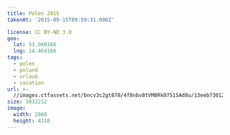 ```yaml
---
title: Polen 2015
takenAt: '2015-09-15T09:59:31.000Z'

license: CC BY-ND 3.0
geo:
  lat: 53.940166
  lng: 14.464166
tags:
  - polen
  - poland
  - urlaub
  - vacation
url: >-
  //images.ctfassets.net/bncv3c2gt878/4f8nbv8tVM8Rk0751SAd8u/13eeb73012e047c0bc75143e39381a61/polen-2015_25957716225_o
size: 3832212
image:
  width: 2868
  height: 4310
---
```

